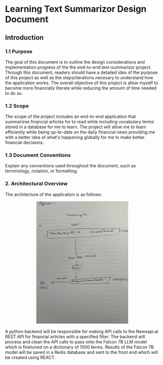 # Learning Text Summarizor Design Document

<!-- #### Table of Contents
##### Introduction
1.1 Purpose
1.2 Scope
1.3 Document Conventions
1.4 References

##### Architectural Overview
2.1 System Architecture
2.2 Data Flow Diagram
2.3 Components and Modules
2.4 Dependencies

##### Design Considerations
3.1 Design Goals and Objectives
3.2 Assumptions and Constraints
3.3 Risks and Mitigations

##### Data Design
4.1 Data Models
4.2 Database Schema
4.3 Data Flow

##### Application Design
5.1 User Interface Design
5.2 Functionality Overview
5.3 Class Diagrams
5.4 Sequence Diagrams
5.5 API Specification (if applicable)

##### Security
6.1 Authentication and Authorization
6.2 Data Encryption
6.3 Security Protocols

##### Performance
7.1 Performance Goals
7.2 Scalability
7.3 Load Testing Strategy

##### Testing Strategy
8.1 Unit Testing
8.2 Integration Testing
8.3 System Testing
8.4 User Acceptance Testing
8.5 Test Data and Environments

##### Deployment
9.1 Deployment Architecture
9.2 Deployment Process
9.3 Configuration Management

##### Maintenance and Support
10.1 Release Management
10.2 Support and Maintenance Plans

##### Documentation
11.1 User Documentation
11.2 Developer Documentation

##### Appendices
12.1 Glossary
12.2 Acronyms
12.3 Version History -->



## Introduction
### 1.1 Purpose
<!-- Describe the purpose of this document, including the goals and objectives it aims to achieve. -->
The goal of this document is to outline the design considerations and implementation progress of the the end-to-end text-summarizor project. Through this document, readers should have a detailed idea of the purpose of this project as well as the steps/iterations necesary to understand how the application works. The overall objective of this project is allow myself to become more financially literate while reducing the amount of time needed to do so. 


### 1.2 Scope
<!-- Define the scope of the software project, what it will accomplish, and any limitations or boundaries. -->
The scope of the project includes an end-to-end application that summarizes financial articles for to read while including vocabulary terms stored in a database for me to learn. The project will allow me to learn efficiently while being up-to-date on the daily financial news providing me with a better idea of what's happening globally for me to make better financial decisions. 

### 1.3 Document Conventions
Explain any conventions used throughout the document, such as terminology, notation, or formatting.

<!-- 
### 1.4 References
List any external references, documents, or standards that were used in the development of this design document. -->


### 2. Architectural Overview
The architecture of the application is as follows:

<p align="center">
<img src="images/mock-architecture.jpg"  width="300" height="400" class="center">

A python backend will be responsible for making API calls to the Newsapi.ai REST API for financial articles with a specified filter. The backend will process and clean the API calls to pass onto the Falcon 7B LLM model which is finetuned on a dictionary of 1000 terms. Results of the Falcon 7B model will be saved in a Redis database and sent to the front end which will be created using REACT.

<!-- 
2.1 System Architecture
Describe the overall architecture of the system, including the major components and their interactions.

2.2 Data Flow Diagram
Illustrate the flow of data within the system, highlighting key data processes and data sources.

2.3 Components and Modules
List and describe the major components and modules within the system.

2.4 Dependencies
Identify any external systems, libraries, or APIs that the software relies on.

3. Design Considerations
Discuss the design goals, constraints, and risks associated with the project.

3.1 Design Goals and Objectives
Outline the key design objectives that the software should meet.

3.2 Assumptions and Constraints
List any assumptions made during the design process and any constraints that impact the design.

3.3 Risks and Mitigations
Identify potential risks to the project and the strategies in place to mitigate them.

4. Data Design
Detail the design of data structures and database schema.

4.1 Data Models
Explain the data models used in the system, such as entity-relationship diagrams or data flow diagrams.

4.2 Database Schema
Provide a schema design for the database, including tables, relationships, and indexes.

4.3 Data Flow
Illustrate how data flows through the system, from input to storage and retrieval.

5. Application Design
Describe the design of the software application itself.

5.1 User Interface Design
Provide an overview of the user interface, including wireframes or mockups if available.

5.2 Functionality Overview
Outline the major functionalities and features of the software.

5.3 Class Diagrams
Present class diagrams or object-oriented design details.

5.4 Sequence Diagrams
Show sequence diagrams to illustrate the interactions between components.

5.5 API Specification (if applicable)
If the system exposes APIs, document their specifications.

6. Security
Explain the security measures and considerations within the software.

6.1 Authentication and Authorization
Describe how users are authenticated and authorized to access the system.

6.2 Data Encryption
Explain how sensitive data is encrypted, if applicable.

6.3 Security Protocols
Detail any security protocols or standards that the software adheres to.

7. Performance
Discuss the performance requirements and strategies.

7.1 Performance Goals
State the performance goals that the software should meet.

7.2 Scalability
Explain how the system can be scaled to accommodate growing demands.

7.3 Load Testing Strategy
Outline the strategy for load testing to validate system performance.

8. Testing Strategy
Describe the testing approach for the software.

8.1 Unit Testing
Explain the unit testing strategy, including tools and methodologies.

8.2 Integration Testing
Detail how components are integrated and tested together.

8.3 System Testing
Explain the overall system testing approach.

8.4 User Acceptance Testing
Discuss the plan for user acceptance testing (UAT) by stakeholders.

8.5 Test Data and Environments
Describe the test data and testing environments used.

9. Deployment
Discuss the deployment strategy and architecture.

9.1 Deployment Architecture
Detail the deployment architecture, including server configurations.

9.2 Deployment Process
Explain how the software will be deployed to different environments (e.g., development, staging, production).

9.3 Configuration Management
Describe how configuration settings are managed and versioned.

10. Maintenance and Support
Explain the plans for ongoing maintenance and support.

10.1 Release Management
Detail how new releases and updates will be managed.

10.2 Support and Maintenance Plans
Outline the support and maintenance procedures for the software.

11. Documentation
Explain the documentation strategy for both users and developers.

11.1 User Documentation
Discuss user manuals, guides, or help resources.

11.2 Developer Documentation
Explain how developers can access technical documentation for the system.

12. Appendices
Include any additional information that supports the design document.

12.1 Glossary
Provide a glossary of terms and acronyms used in the

 -->

